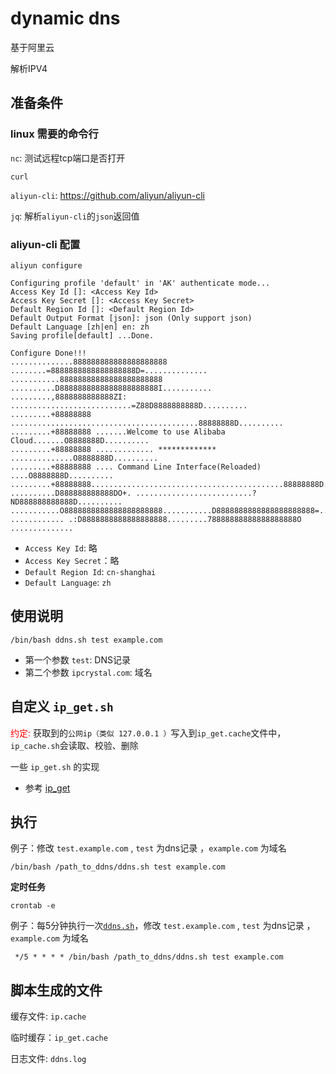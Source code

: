# dynamic dns

基于阿里云

解析IPV4

## 准备条件

### linux 需要的命令行

`nc`: 测试远程tcp端口是否打开

`curl`

`aliyun-cli`: https://github.com/aliyun/aliyun-cli

`jq`: 解析`aliyun-cli`的`json`返回值

### aliyun-cli 配置

```shell
aliyun configure 
```

```text
Configuring profile 'default' in 'AK' authenticate mode...
Access Key Id []: <Access Key Id>
Access Key Secret []: <Access Key Secret>
Default Region Id []: <Default Region Id>
Default Output Format [json]: json (Only support json)
Default Language [zh|en] en: zh
Saving profile[default] ...Done.

Configure Done!!!
..............888888888888888888888 ........=8888888888888888888D=..............
...........88888888888888888888888 ..........D8888888888888888888888I...........
.........,8888888888888ZI: ...........................=Z88D8888888888D..........
.........+88888888 ..........................................88888888D..........
.........+88888888 .......Welcome to use Alibaba Cloud.......O8888888D..........
.........+88888888 ............. ************* ..............O8888888D..........
.........+88888888 .... Command Line Interface(Reloaded) ....O8888888D..........
.........+88888888...........................................88888888D..........
..........D888888888888DO+. ..........................?ND888888888888D..........
...........O8888888888888888888888...........D8888888888888888888888=...........
............ .:D8888888888888888888.........78888888888888888888O ..............
```

- `Access Key Id`: 略
- `Access Key Secret`：略
- `Default Region Id`: `cn-shanghai`
- `Default Language`: `zh`

## 使用说明

```text
/bin/bash ddns.sh test example.com
```

- 第一个参数 `test`: DNS记录
- 第二个参数 `ipcrystal.com`: 域名

## 自定义 `ip_get.sh`

<font color=red>约定: </font>获取到的`公网ip（类似 127.0.0.1 ）`写入到`ip_get.cache`文件中，`ip_cache.sh`会读取、校验、删除

一些 `ip_get.sh` 的实现

- 参考 [ip_get](ip_get)

## 执行

例子：修改 `test.example.com` , `test` 为dns记录 ，`example.com` 为域名

```shell
/bin/bash /path_to_ddns/ddns.sh test example.com 
```

**定时任务**

```shell
crontab -e
```

例子：每5分钟执行一次[`ddns.sh`](ddns.sh)，修改 `test.example.com` , `test` 为dns记录 ，`example.com` 为域名

```text
 */5 * * * * /bin/bash /path_to_ddns/ddns.sh test example.com 
```

## 脚本生成的文件

缓存文件: `ip.cache`

临时缓存：`ip_get.cache`

日志文件: `ddns.log`
